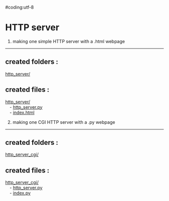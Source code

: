 #coding:utf-8

# HTTP server


1) making one simple HTTP server with a .html webpage
_____________________________________________________

created folders :
----------------
[http_server/](https://github.com/Geoffrey-Carpentier/formation_python/tree/main/http_server)
  
created files :
----------------
[http_server/](https://github.com/Geoffrey-Carpentier/formation_python/tree/main/http_server)
<br/>&emsp;- [http_server.py](https://github.com/Geoffrey-Carpentier/formation_python/blob/main/http_server/http_server.py)
<br/>&emsp;- [index.html](https://github.com/Geoffrey-Carpentier/formation_python/blob/main/http_server/index.html)


  
2) making one CGI HTTP server with a .py webpage
________________________________________________

created folders :
----------------
[http_server_cgi/](https://github.com/Geoffrey-Carpentier/formation_python/tree/main/http_server_cgi)
  
created files :
----------------
[http_server_cgi/](https://github.com/Geoffrey-Carpentier/formation_python/tree/main/http_server_cgi)
<br/>&emsp;- [http_server.py](https://github.com/Geoffrey-Carpentier/formation_python/blob/main/http_server_cgi/http_server.py)
<br/>&emsp;- [index.py](https://github.com/Geoffrey-Carpentier/formation_python/blob/main/http_server_cgi/index.py)


